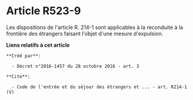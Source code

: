 # Article R523-9

Les dispositions de l'article R. 214-1 sont applicables à la reconduite à la frontière des étrangers faisant l'objet d'une
mesure d'expulsion.

**Liens relatifs à cet article**

	**Créé par**:

	  - Décret n°2016-1457 du 28 octobre 2016 - art. 3

	**Cite**:

	  - Code de l'entrée et du séjour des étrangers et ... - art. R214-1 (V)
